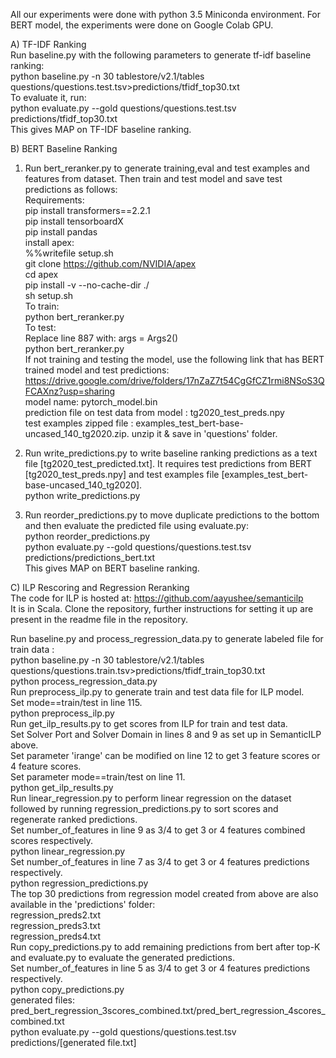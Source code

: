 All our experiments were done with python 3.5 Miniconda environment. 
For BERT model, the experiments were done on Google Colab GPU.

A) TF-IDF Ranking\
Run baseline.py with the following parameters to generate tf-idf baseline ranking:\
        python baseline.py -n 30 tablestore/v2.1/tables questions/questions.test.tsv>predictions/tfidf_top30.txt\
To evaluate it, run:\
        python evaluate.py --gold questions/questions.test.tsv predictions/tfidf_top30.txt\
        This gives MAP on TF-IDF baseline ranking.

B) BERT Baseline Ranking
1. Run bert_reranker.py to generate training,eval and test examples and features from dataset. Then train and test model and save test predictions as follows:\
Requirements:\
pip install transformers==2.2.1\
pip install tensorboardX\
pip install pandas\
install apex:\
%%writefile setup.sh\
git clone https://github.com/NVIDIA/apex  \
cd apex\
pip install -v --no-cache-dir ./    \
  sh setup.sh\
To train:\
    python bert_reranker.py\
To test:\
    Replace line 887 with:     args = Args2()\
    python bert_reranker.py\
If not training and testing the model, use the following link that has BERT trained model and test predictions:
https://drive.google.com/drive/folders/17nZaZ7t54CgGfCZ1rmi8NSoS3QFCAXnz?usp=sharing  \
model name: pytorch_model.bin\
prediction file on test data from model : tg2020_test_preds.npy\
test examples zipped file : examples_test_bert-base-uncased_140_tg2020.zip. unzip it & save in 'questions' folder.

2. Run write_predictions.py to write baseline ranking predictions as a text file [tg2020_test_predicted.txt]. It requires test predictions from BERT [tg2020_test_preds.npy]
and test examples file [examples_test_bert-base-uncased_140_tg2020].\
    python write_predictions.py 

3. Run reorder_predictions.py to move duplicate predictions to the bottom and then evaluate the predicted file using evaluate.py:\
    python reorder_predictions.py\
    python evaluate.py --gold questions/questions.test.tsv predictions/predictions_bert.txt  \
    This gives MAP on BERT baseline ranking.

C) ILP Rescoring and Regression Reranking\
The code for ILP is hosted at: https://github.com/aayushee/semanticilp   \
It is in Scala. Clone the repository, further instructions for setting it up are present in the readme file in the repository.

Run baseline.py and process_regression_data.py to generate labeled file for train data :\
    python baseline.py -n 30 tablestore/v2.1/tables questions/questions.train.tsv>predictions/tfidf_train_top30.txt  \
    python process_regression_data.py\
Run preprocess_ilp.py to generate train and test data file for ILP model.\
    Set mode==train/test in line 115.\
    python preprocess_ilp.py\
Run get_ilp_results.py to get scores from ILP for train and test data.\
    Set Solver Port and Solver Domain in lines 8 and 9 as set up in SemanticILP above.\
    Set parameter 'irange' can be modified on line 12 to get 3 feature scores or 4 feature scores.\
    Set parameter mode==train/test on line 11.\
    python get_ilp_results.py\
Run linear_regression.py to perform linear regression on the dataset followed by running regression_predictions.py to sort scores and regenerate ranked predictions.\
    Set number_of_features in line 9 as 3/4 to get 3 or 4 features combined scores respectively.\
    python linear_regression.py\
    Set number_of_features in line 7 as 3/4 to get 3 or 4 features predictions respectively.\
    python regression_predictions.py\
    The top 30 predictions from regression model created from above are also available in the 'predictions' folder:\
    regression_preds2.txt \
    regression_preds3.txt \
    regression_preds4.txt \
Run copy_predictions.py to add remaining predictions from bert after top-K and evaluate.py to evaluate the generated predictions.\
    Set number_of_features in line 5 as 3/4 to get 3 or 4 features predictions respectively. \
    python copy_predictions.py \
    generated files: pred_bert_regression_3scores_combined.txt/pred_bert_regression_4scores_combined.txt \
    python evaluate.py --gold questions/questions.test.tsv predictions/[generated file.txt]  



